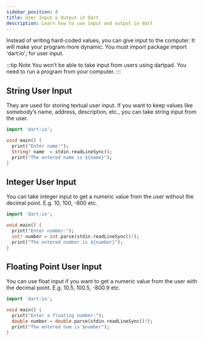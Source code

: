 ```yaml
---
sidebar_position: 8
title: User Input & Output in Dart
description: Learn how to use input and output in dart
---
```


Instead of writing hard-coded values, you can give input to the computer. It will make your program more dynamic. You
must import package import 'dart:io'; for user input.

:::tip Note
You won’t be able to take input from users using dartpad. You need to run a program from your computer.
:::

## String User Input

They are used for storing textual user input. If you want to keep values like somebody’s name, address, description,
etc., you can take string input from the user.

```dart
import 'dart:io';

void main() {
  print("Enter name:");
  String? name  = stdin.readLineSync();
  print("The entered name is ${name}");
}
```

## Integer User Input

You can take integer input to get a numeric value from the user without the decimal point. E.g. 10, 100, -800 etc.

```dart
import 'dart:io';

void main() {
  print("Enter number:");
  int? number = int.parse(stdin.readLineSync()!);
  print("The entered number is ${number}");
}
```

## Floating Point User Input

You can use float input if you want to get a numeric value from the user with the decimal point. E.g. 10.5, 100.5, -800.9 etc.

```dart
import 'dart:io';

void main() {
  print("Enter a floating number:");
  double number = double.parse(stdin.readLineSync()!);
  print("The entered num is $number");
}
```